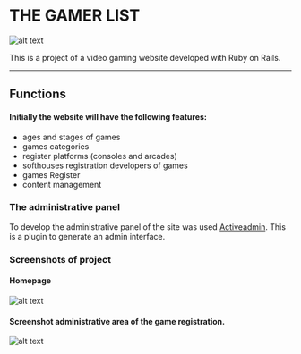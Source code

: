 # THE GAMER LIST

![alt text](https://cloud.githubusercontent.com/assets/833439/13031740/e73a5020-d2bd-11e5-8bcd-be8668a83a3e.png "Logo")

This is a project of a video gaming website developed with Ruby on Rails.

---

## Functions
#### Initially the website will have the following features:
* ages and stages of games
* games categories
* register platforms (consoles and arcades)
* softhouses registration developers of games
* games Register
* content management

### The administrative panel
To develop the administrative panel of the site was used [Activeadmin](http://activeadmin.info/). This is a plugin to generate an admin interface.

### Screenshots of project
#### Homepage
![alt text](https://cloud.githubusercontent.com/assets/833439/13252586/4ddd89aa-da16-11e5-9adf-e07f6147db3d.png "Homepage")

#### Screenshot administrative area of the game registration.
![alt text](https://cloud.githubusercontent.com/assets/833439/13038533/40fa18ee-d37b-11e5-9427-fbd49a8eb13c.png "Admin Games Registration")
